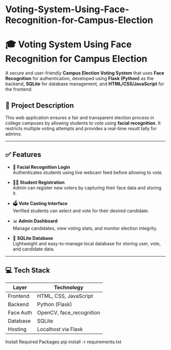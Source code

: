 # Voting-System-Using-Face-Recognition-for-Campus-Election

# 🎓 Voting System Using Face Recognition for Campus Election

A secure and user-friendly **Campus Election Voting System** that uses **Face Recognition** for authentication, developed using **Flask (Python)** as the backend, **SQLite** for database management, and **HTML/CSS/JavaScript** for the frontend.

## 📌 Project Description

This web application ensures a fair and transparent election process in college campuses by allowing students to vote using **facial recognition**. It restricts multiple voting attempts and provides a real-time result tally for admins.

---

## ✅ Features

- 🔐 **Facial Recognition Login**  
  Authenticates students using live webcam feed before allowing to vote.

- 🧑‍🎓 **Student Registration**  
  Admin can register new voters by capturing their face data and storing it.

- 🗳️ **Vote Casting Interface**  
  Verified students can select and vote for their desired candidate.

- 📊 **Admin Dashboard**  
  Manage candidates, view voting stats, and monitor election integrity.

- 💾 **SQLite Database**  
  Lightweight and easy-to-manage local database for storing user, vote, and candidate data.

---

## 💻 Tech Stack

| Layer      | Technology           |
|------------|----------------------|
| Frontend   | HTML, CSS, JavaScript |
| Backend    | Python (Flask)       |
| Face Auth  | OpenCV, face_recognition |
| Database   | SQLite               |
| Hosting    | Localhost via Flask  |

Install Required Packages
pip install -r requirements.txt

